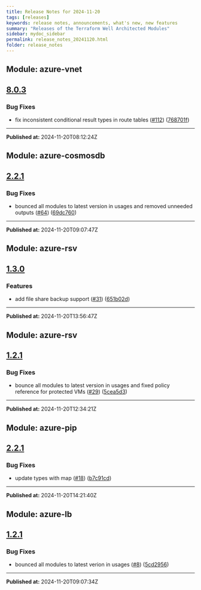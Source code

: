 ```yaml
---
title: Release Notes for 2024-11-20
tags: [releases]
keywords: release notes, announcements, what's new, new features
summary: "Releases of the Terraform Well Architected Modules"
sidebar: mydoc_sidebar
permalink: release_notes_20241120.html
folder: release_notes
---
```


## Module: azure-vnet
## [8.0.3](https://github.com/CloudNationHQ/terraform-azure-vnet/releases/tag/v8.0.3)


### Bug Fixes

* fix inconsistent conditional result types in route tables ([#112](https://github.com/CloudNationHQ/terraform-azure-vnet/issues/112)) ([768701f](https://github.com/CloudNationHQ/terraform-azure-vnet/commit/768701fe4a6eff3494624662bdd12c6ebaa0d890))

---

**Published at:** 2024-11-20T08:12:24Z

## Module: azure-cosmosdb
## [2.2.1](https://github.com/CloudNationHQ/terraform-azure-cosmosdb/releases/tag/v2.2.1)


### Bug Fixes

* bounced all modules to latest version in usages and removed unneeded outputs ([#64](https://github.com/CloudNationHQ/terraform-azure-cosmosdb/issues/64)) ([69dc760](https://github.com/CloudNationHQ/terraform-azure-cosmosdb/commit/69dc76093c2fbb3a564a4403fef41893621efa27))

---

**Published at:** 2024-11-20T09:07:47Z

## Module: azure-rsv
## [1.3.0](https://github.com/CloudNationHQ/terraform-azure-rsv/releases/tag/v1.3.0)


### Features

* add file share backup support ([#31](https://github.com/CloudNationHQ/terraform-azure-rsv/issues/31)) ([651b02d](https://github.com/CloudNationHQ/terraform-azure-rsv/commit/651b02d7169d7e01ffdd2eb7680dcdecf0a62020))

---

**Published at:** 2024-11-20T13:56:47Z

## Module: azure-rsv
## [1.2.1](https://github.com/CloudNationHQ/terraform-azure-rsv/releases/tag/v1.2.1)


### Bug Fixes

* bounce all modules to latest version in usages and fixed policy reference for protected VMs ([#29](https://github.com/CloudNationHQ/terraform-azure-rsv/issues/29)) ([5cea5d3](https://github.com/CloudNationHQ/terraform-azure-rsv/commit/5cea5d32e9999a4b17de04e873228941abfdf65b))

---

**Published at:** 2024-11-20T12:34:21Z

## Module: azure-pip
## [2.2.1](https://github.com/CloudNationHQ/terraform-azure-pip/releases/tag/v2.2.1)


### Bug Fixes

* update types with map ([#18](https://github.com/CloudNationHQ/terraform-azure-pip/issues/18)) ([b7c91cd](https://github.com/CloudNationHQ/terraform-azure-pip/commit/b7c91cd9ec447ab2b5f61f039f74319e8828c8c4))

---

**Published at:** 2024-11-20T14:21:40Z

## Module: azure-lb
## [1.2.1](https://github.com/CloudNationHQ/terraform-azure-lb/releases/tag/v1.2.1)


### Bug Fixes

* bounced all modules to latest verion in usages ([#8](https://github.com/CloudNationHQ/terraform-azure-lb/issues/8)) ([5cd2956](https://github.com/CloudNationHQ/terraform-azure-lb/commit/5cd2956f316ac2a2f6ca2fa662944b1bd495041c))

---

**Published at:** 2024-11-20T09:07:34Z

